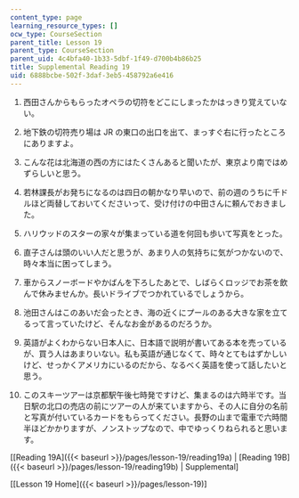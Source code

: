 ```yaml
---
content_type: page
learning_resource_types: []
ocw_type: CourseSection
parent_title: Lesson 19
parent_type: CourseSection
parent_uid: 4c4bfa40-1b33-5dbf-1f49-d700b4b86b25
title: Supplemental Reading 19
uid: 6888bcbe-502f-3daf-3eb5-458792a6e416
---
```


1.  西田さんからもらったオペラの切符をどこにしまったかはっきり覚えていない。  
    
2.  地下鉄の切符売り場は JR の東口の出口を出て、まっすぐ右に行ったところにありますよ。  
    
3.  こんな花は北海道の西の方にはたくさんあると聞いたが、東京より南ではめずらしいと思う。  
    
4.  若林課長がお発ちになるのは四日の朝かなり早いので、前の週のうちに千ドルほど両替しておいてくださいって、受け付けの中田さんに頼んでおきました。  
    
5.  ハリウッドのスターの家々が集まっている道を何回も歩いて写真をとった。  
    
6.  直子さんは頭のいい人だと思うが、あまり人の気持ちに気がつかないので、時々本当に困ってしまう。  
    
7.  車からスノーボードやかばんを下ろしたあとで、しばらくロッジでお茶を飲んで休みませんか。長いドライブでつかれているでしょうから。  
    
8.  池田さんはこのあいだ会ったとき、海の近くにプールのある大きな家を立てるって言っていたけど、そんなお金があるのだろうか。  
    
9.  英語がよくわからない日本人に、日本語で説明が書いてある本を売っているが、買う人はあまりいない。私も英語が通じなくて、時々とてもはずかしいけど、せっかくアメリカにいるのだから、なるべく英語を使って話したいと思う。  
    
10.  このスキーツアーは京都駅午後七時発ですけど、集まるのは六時半です。当日駅の北口の売店の前にツアーの人が来ていますから、その人に自分の名前と写真が付いているカードをもらってください。長野の山まで電車で六時間半ほどかかりますが、ノンストップなので、中でゆっくりねられると思います。

\[[Reading 19A]({{< baseurl >}}/pages/lesson-19/reading19a) | [Reading 19B]({{< baseurl >}}/pages/lesson-19/reading19b) | Supplemental\]

\[[Lesson 19 Home]({{< baseurl >}}/pages/lesson-19)\]